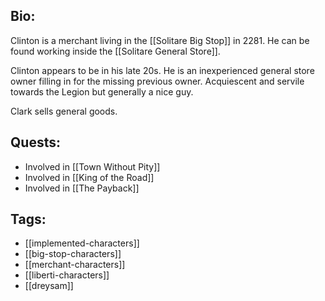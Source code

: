 ## Bio:

Clinton is a merchant living in the [[Solitare Big Stop]] in 2281. He can be found working inside the [[Solitare General Store]].

Clinton appears to be in his late 20s. He is an inexperienced general store owner filling in for the missing previous owner. Acquiescent and servile towards the Legion but generally a nice guy.

Clark sells general goods.

## Quests:

- Involved in [[Town Without Pity]]
- Involved in [[King of the Road]]
- Involved in [[The Payback]]

## Tags:

- [[implemented-characters]]
- [[big-stop-characters]]
- [[merchant-characters]]
- [[liberti-characters]]
- [[dreysam]]